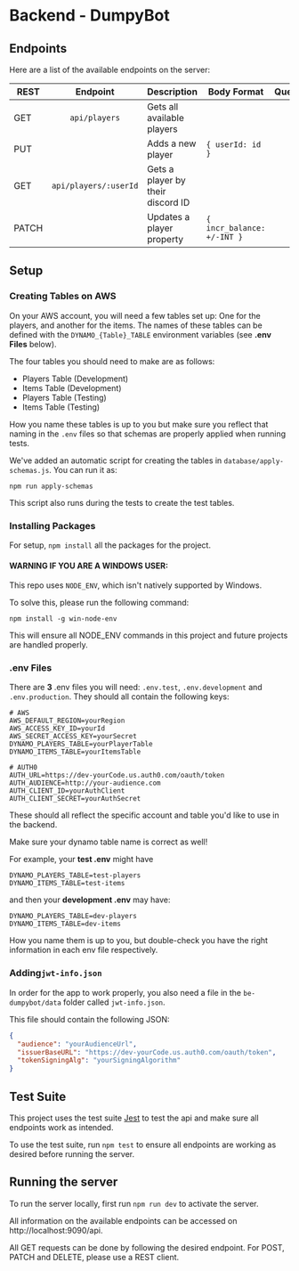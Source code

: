 # Backend - DumpyBot

## Endpoints 

Here are a list of the available endpoints on the server: 

| REST  |       Endpoint        | Description                       | Body Format                | Queries |
|-------|:---------------------:|-----------------------------------|----------------------------|---------|
| GET   |     `api/players`     | Gets all available players        |                            |         |
| PUT   |                       | Adds a new player                 | `{ userId: id }`           |         |
| GET   | `api/players/:userId` | Gets a player by their discord ID |                            |         |
| PATCH |                       | Updates a player property         | `{ incr_balance: +/-INT }` |         |


## Setup

### Creating Tables on AWS

On your AWS account, you will need a few tables set up: One for the players, and another for the items. The names of these tables can be defined with the `DYNAMO_{Table}_TABLE` environment variables (see **.env Files** below).

The four tables you should need to make are as follows:

- Players Table (Development)
- Items Table (Development)
- Players Table (Testing)
- Items Table (Testing)

How you name these tables is up to you but make sure you reflect that naming in the `.env` files so that schemas are properly applied when running tests.

We've added an automatic script for creating the tables in `database/apply-schemas.js`. You can run it as:

`npm run apply-schemas`

This script also runs during the tests to create the test tables.

### Installing Packages

For setup, `npm install` all the packages for the project.

#### WARNING IF YOU ARE A WINDOWS USER:

This repo uses `NODE_ENV`, which isn't natively supported by Windows.

To solve this, please run the following command:

`npm install -g win-node-env`

This will ensure all NODE_ENV commands in this project and future projects are handled properly.

### .env Files

There are **3** .env files you will need: `.env.test`, `.env.development` and `.env.production`. They should all
contain the following keys:

```dotenv
# AWS
AWS_DEFAULT_REGION=yourRegion
AWS_ACCESS_KEY_ID=yourId
AWS_SECRET_ACCESS_KEY=yourSecret
DYNAMO_PLAYERS_TABLE=yourPlayerTable
DYNAMO_ITEMS_TABLE=yourItemsTable

# AUTH0
AUTH_URL=https://dev-yourCode.us.auth0.com/oauth/token
AUTH_AUDIENCE=http://your-audience.com
AUTH_CLIENT_ID=yourAuthClient
AUTH_CLIENT_SECRET=yourAuthSecret
```

These should all reflect the specific account and table you'd like to use in the backend.

Make sure your dynamo table name is correct as well!

For example, your **test .env** might have 
```dotenv
DYNAMO_PLAYERS_TABLE=test-players
DYNAMO_ITEMS_TABLE=test-items
```
and then your **development .env** may have:
```dotenv
DYNAMO_PLAYERS_TABLE=dev-players
DYNAMO_ITEMS_TABLE=dev-items
```

How you name them is up to you, but double-check you have the right information in each env file respectively.

### Adding`jwt-info.json`

In order for the app to work properly, you also need a file in the `be-dumpybot/data` folder called `jwt-info.json`.

This file should contain the following JSON:

```json
{
  "audience": "yourAudienceUrl",
  "issuerBaseURL": "https://dev-yourCode.us.auth0.com/oauth/token",
  "tokenSigningAlg": "yourSigningAlgorithm"
}
```

## Test Suite

This project uses the test suite [Jest](https://jestjs.io/) to test the api and make sure all endpoints work as intended.

To use the test suite, run `npm test` to ensure all endpoints are working as desired before running the server.

## Running the server

To run the server locally, first run `npm run dev` to activate the server.

All information on the available endpoints can be accessed on http://localhost:9090/api.

All GET requests can be done by following the desired endpoint. For POST, PATCH and DELETE, please use a REST client.